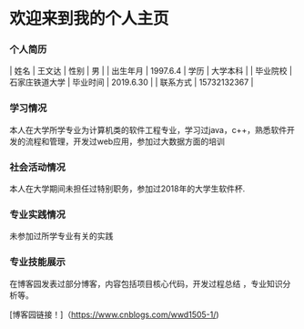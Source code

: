 # 欢迎来到我的个人主页


### 个人简历



| 姓名  | 王文达  | 性别  | 男  |
| 出生年月  | 1997.6.4  | 学历  | 大学本科  |
| 毕业院校  | 石家庄铁道大学  | 毕业时间  | 2019.6.30  |
| 联系方式  | 15732132367 |

### 学习情况 

  本人在大学所学专业为计算机类的软件工程专业，学习过java，c++，熟悉软件开发的流程和管理，开发过web应用，参加过大数据方面的培训


### 社会活动情况
  本人在大学期间未担任过特别职务，参加过2018年的大学生软件杯.
### 专业实践情况
  未参加过所学专业有关的实践
### 专业技能展示
  在博客园发表过部分博客，内容包括项目核心代码，开发过程总结 ，专业知识分析等。 

[博客园链接！]（https://www.cnblogs.com/wwd1505-1/)


